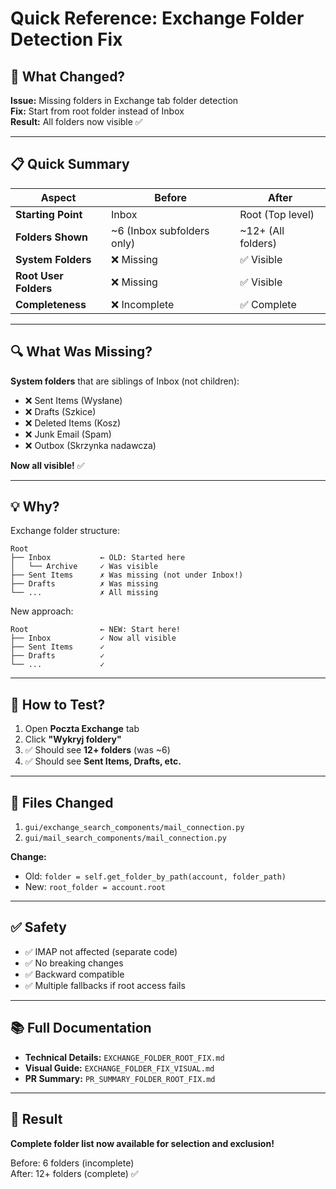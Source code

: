 # Quick Reference: Exchange Folder Detection Fix

## 🎯 What Changed?

**Issue:** Missing folders in Exchange tab folder detection  
**Fix:** Start from root folder instead of Inbox  
**Result:** All folders now visible ✅

---

## 📋 Quick Summary

| Aspect | Before | After |
|--------|--------|-------|
| **Starting Point** | Inbox | Root (Top level) |
| **Folders Shown** | ~6 (Inbox subfolders only) | ~12+ (All folders) |
| **System Folders** | ❌ Missing | ✅ Visible |
| **Root User Folders** | ❌ Missing | ✅ Visible |
| **Completeness** | ❌ Incomplete | ✅ Complete |

---

## 🔍 What Was Missing?

**System folders** that are siblings of Inbox (not children):
- ❌ Sent Items (Wysłane)
- ❌ Drafts (Szkice)
- ❌ Deleted Items (Kosz)
- ❌ Junk Email (Spam)
- ❌ Outbox (Skrzynka nadawcza)

**Now all visible!** ✅

---

## 💡 Why?

Exchange folder structure:
```
Root
├── Inbox           ← OLD: Started here
│   └── Archive     ✓ Was visible
├── Sent Items      ✗ Was missing (not under Inbox!)
├── Drafts          ✗ Was missing
└── ...             ✗ All missing
```

New approach:
```
Root                ← NEW: Start here!
├── Inbox           ✓ Now all visible
├── Sent Items      ✓
├── Drafts          ✓
└── ...             ✓
```

---

## 🧪 How to Test?

1. Open **Poczta Exchange** tab
2. Click **"Wykryj foldery"**
3. ✅ Should see **12+ folders** (was ~6)
4. ✅ Should see **Sent Items, Drafts, etc.**

---

## 📁 Files Changed

1. `gui/exchange_search_components/mail_connection.py`
2. `gui/mail_search_components/mail_connection.py`

**Change:** 
- Old: `folder = self.get_folder_by_path(account, folder_path)`
- New: `root_folder = account.root`

---

## ✅ Safety

- ✅ IMAP not affected (separate code)
- ✅ No breaking changes
- ✅ Backward compatible
- ✅ Multiple fallbacks if root access fails

---

## 📚 Full Documentation

- **Technical Details:** `EXCHANGE_FOLDER_ROOT_FIX.md`
- **Visual Guide:** `EXCHANGE_FOLDER_FIX_VISUAL.md`
- **PR Summary:** `PR_SUMMARY_FOLDER_ROOT_FIX.md`

---

## 🎉 Result

**Complete folder list now available for selection and exclusion!**

Before: 6 folders (incomplete)  
After: 12+ folders (complete) ✅
